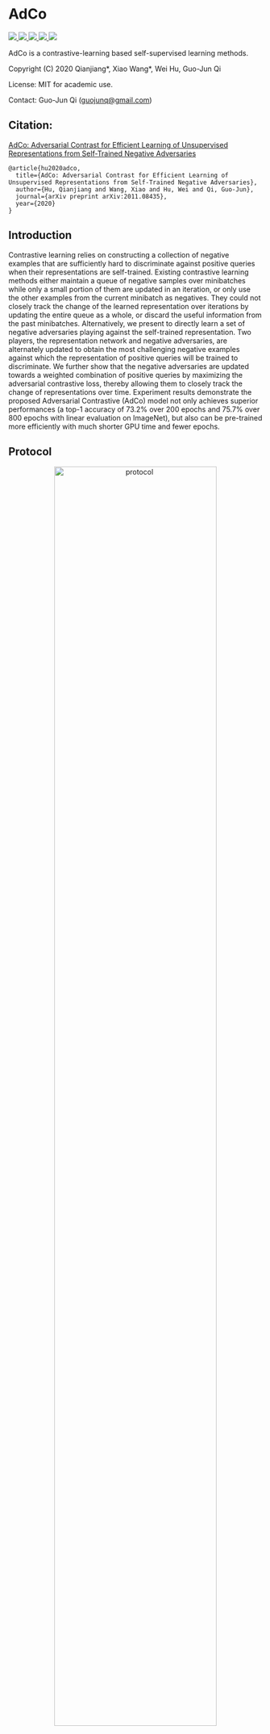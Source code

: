 # AdCo
<a href="https://github.com/marktext/marktext/releases/latest">
   <img src="https://img.shields.io/badge/AdCo-v2.0.0-green">
   <img src="https://img.shields.io/badge/platform-Linux%20%7C%20Mac%20-green">
   <img src="https://img.shields.io/badge/Language-python3-green">
   <img src="https://img.shields.io/badge/dependencies-tested-green">
   <img src="https://img.shields.io/badge/licence-GNU-green">
</a>   

AdCo is a contrastive-learning based self-supervised learning methods. 

Copyright (C) 2020 Qianjiang*, Xiao Wang*, Wei Hu, Guo-Jun Qi

License: MIT for academic use.

Contact: Guo-Jun Qi (guojunq@gmail.com)

## Citation:
[AdCo: Adversarial Contrast for Efficient Learning of Unsupervised Representations from Self-Trained Negative Adversaries](https://arxiv.org/pdf/2011.08435.pdf)
```
@article{hu2020adco,
  title={AdCo: Adversarial Contrast for Efficient Learning of Unsupervised Representations from Self-Trained Negative Adversaries},
  author={Hu, Qianjiang and Wang, Xiao and Hu, Wei and Qi, Guo-Jun},
  journal={arXiv preprint arXiv:2011.08435},
  year={2020}
}
```

## Introduction
Contrastive learning relies on constructing a collection of negative examples that are sufficiently hard to discriminate against positive queries when their representations are self-trained. Existing contrastive learning methods either maintain a queue of negative samples over minibatches while only a small portion of them are updated in an iteration, or only use the other examples from the current minibatch as negatives. They could not closely track the change of the learned representation over iterations by updating the entire queue as a whole, or discard the useful information from the past minibatches. Alternatively, we present to directly learn a set of negative adversaries playing against the self-trained representation. Two players, the representation network and negative adversaries, are alternately updated to obtain the most challenging negative examples against which the representation of positive queries will be trained to discriminate. We further show that the negative adversaries are updated towards a weighted combination of positive queries by maximizing the adversarial contrastive loss, thereby allowing them to closely track the change of representations over time. Experiment results demonstrate the proposed Adversarial Contrastive (AdCo) model not only achieves superior performances (a top-1 accuracy of 73.2% over 200 epochs and 75.7% over 800 epochs with linear evaluation on ImageNet), but also can be pre-trained more efficiently with much shorter GPU time and fewer epochs.

## Protocol
<p align="center">
  <img src="figure/adco_protocol.png" alt="protocol" width="80%">
</p> 

## Installation  
### 1. [`Install git`](https://git-scm.com/book/en/v2/Getting-Started-Installing-Git) 
### 2. Clone the repository in your computer 
```
git clone git@github.com:maple-research-lab/AdCo.git && cd AdCo
```

### 3. Build dependencies.   
You have two options to install dependency on your computer:
#### 3.1 Install with pip and python(Ver 3.6.9).
##### 3.1.1[`install pip`](https://pip.pypa.io/en/stable/installing/).
##### 3.1.2  Install dependency in command line.
```
pip install -r requirements.txt --user
```
If you encounter any errors, you can install each library one by one:
```
pip install torch==1.7.1
pip install torchvision==0.8.2
pip install numpy==1.19.5
pip install Pillow==5.1.0
pip install tensorboard==1.14.0
pip install tensorboardX==1.7
```

#### 3.2 Install with anaconda
##### 3.2.1 [`install conda`](https://docs.conda.io/projects/conda/en/latest/user-guide/install/macos.html). 
##### 3.2.2 Install dependency in command line
```
conda create -n AdCo python=3.6.9
conda activate AdCo
pip install -r requirements.txt 
```
Each time when you want to run my code, simply activate the environment by
```
conda activate AdCo
conda deactivate(If you want to exit) 
```

## Usage
```
python3 main_adco.py -h
  --log_path LOG_PATH   log path for saving models
  -a ARCH, --arch ARCH  model architecture: alexnet | densenet121 |
                        densenet161 | densenet169 | densenet201 | googlenet |
                        inception_v3 | mnasnet0_5 | mnasnet0_75 | mnasnet1_0 |
                        mnasnet1_3 | mobilenet_v2 | resnet101 | resnet152 |
                        resnet18 | resnet34 | resnet50 | resnext101_32x8d |
                        resnext50_32x4d | shufflenet_v2_x0_5 |
                        shufflenet_v2_x1_0 | shufflenet_v2_x1_5 |
                        shufflenet_v2_x2_0 | squeezenet1_0 | squeezenet1_1 |
                        vgg11 | vgg11_bn | vgg13 | vgg13_bn | vgg16 | vgg16_bn
                        | vgg19 | vgg19_bn | wide_resnet101_2 |
                        wide_resnet50_2 (default: resnet50)
  -j N, --workers N     number of data loading workers (default: 32)
  --epochs N            number of total epochs to run
  --start_epoch N       manual epoch number (useful on restarts)
  -b N, --batch_size N  mini-batch size (default: 256), this is the total
                        batch size of all GPUs on the current node when using
                        Data Parallel or Distributed Data Parallel
  --lr LR, --learning_rate LR
                        initial learning rate
  --lr_final LR_FINAL   final learning rate
  --schedule [SCHEDULE [SCHEDULE ...]]
                        learning rate schedule: default: cos scheduler
  --momentum M          momentum of SGD solver
  --wd W, --weight_decay W
                        weight decay (default: 1e-4)
  -p N, --print_freq N  print frequency (default: 10)
  --resume PATH         path to latest checkpoint (default: none)
  --world_size WORLD_SIZE
                        number of nodes for distributed
                        training,args.nodes_num*args.ngpu,here we specify with
                        the number of nodes
  --rank RANK           node rank for distributed training,rank of total
                        threads, 0 to args.world_size-1
  --dist_url DIST_URL   url used to set up distributed training
  --dist_backend DIST_BACKEND
                        distributed backend
  --seed SEED           seed for initializing training.
  --gpu GPU             GPU id to use.
  --multiprocessing_distributed MULTIPROCESSING_DISTRIBUTED
                        Use multi-processing distributed training to launch N
                        processes per node, which has N GPUs. This is the
                        fastest way to use PyTorch for either single node or
                        multi node data parallel training
  --moco_dim MOCO_DIM   feature dimension (default: 128)
  --moco_m MOCO_M       moco momentum of updating key encoder (default: 0.999)
  --moco_t MOCO_T       softmax temperature for network (default: 0.12)
  --mlp MLP             use mlp head
  --cos COS             use cosine lr schedule
  --dataset DATASET     Specify dataset: ImageNet or cifar10
  --choose CHOOSE       choose gpu for training
  --save_path SAVE_PATH
                        model and record save path
  --nmb_crops NMB_CROPS [NMB_CROPS ...]
                        list of number of crops (example: [2, 6])
  --size_crops SIZE_CROPS [SIZE_CROPS ...]
                        crops resolutions (example: [224, 96])
  --min_scale_crops MIN_SCALE_CROPS [MIN_SCALE_CROPS ...]
                        argument in RandomResizedCrop (example: [0.14, 0.05])
  --max_scale_crops MAX_SCALE_CROPS [MAX_SCALE_CROPS ...]
                        argument in RandomResizedCrop (example: [1., 0.14])
  --cluster CLUSTER     number of learnable comparison features
  --memory_lr MEMORY_LR
                        learning rate for adversial memory bank
  --ad_init AD_INIT     use feature encoding to init or not
  --nodes_num NODES_NUM
                        number of nodes to use
  --ngpu NGPU           number of gpus per node
  --master_addr MASTER_ADDR
                        addr for master node
  --master_port MASTER_PORT
                        port for master node
  --node_rank NODE_RANK
                        rank of machine, 0 to nodes_num-1
  --mem_t MEM_T         temperature for memory bank(default: 0.02)
  --mem_wd MEM_WD       weight decay of memory bank (default: 0)
  --sym SYM             train with symmetric loss or not

```

### Unsupervised Training
This implementation only supports multi-gpu, DistributedDataParallel training, which is faster and simpler; single-gpu or DataParallel training is not supported.
#### Single Crop
##### 1 Without symmetrical loss:
```

```
#### 2 With symmetrical loss:
```

```
#### Multi Crop
##### 1 Without symmetrical loss:
```

```
#### 2 With symmetrical loss:
```

```

### Linear Classification
With a pre-trained model, we can easily evaluate its performance on ImageNet with:
```

```
Performance:
<table><tbody>
<!-- START TABLE -->
<!-- TABLE HEADER -->
<th valign="bottom">pre-train<br/>network</th>
<th valign="bottom">pre-train<br/>epochs</th>
<th valign="bottom">Crop</th>
<th valign="bottom">Symmetrical<br/>Loss</th>
<th valign="bottom">AdCo<br/>top-1 acc.</th>
<!-- TABLE BODY -->
<tr><td align="left">ResNet-50</td>
<td align="center">200</td>
<td align="center">Single</td>
<td align="center">No</td>
<td align="center">68.6</td>
</tr>
<tr><td align="left">ResNet-50</td>
<td align="center">200</td>
<td align="center">Multi</td>
<td align="center">No</td>
<td align="center">73.2</td>
</tr>
<tr><td align="left">ResNet-50</td>
<td align="center">800</td>
<td align="center">Single</td>
<td align="center">No</td>
<td align="center">72.8</td>
</tr>
<tr><td align="left">ResNet-50</td>
<td align="center">800</td>
<td align="center">Multi</td>
<td align="center">No</td>
<td align="center">75.7</td>
</tr>
<tr><td align="left">ResNet-50</td>
<td align="center">200</td>
<td align="center">Single</td>
<td align="center">Yes</td>
<td align="center">70.6</td>
</tr>
</tbody></table>

### Transfering to VOC07 Classification
#### 1 Downloading [Dataset](http://host.robots.ox.ac.uk/pascal/VOC/voc2007/VOCtrainval_06-Nov-2007.tar).
#### 2 Linear Evaluation:
```

```

### Transfering to Places205 Classification
#### 1 Downloading [Dataset](http://places.csail.mit.edu/user/index.php)
#### 2 Linear Evaluation:
```

```

### Transferring to Object Detection
Please refer to [MoCo Detection](https://github.com/facebookresearch/moco/blob/master/detection), we adopted the same protocol for detection.


